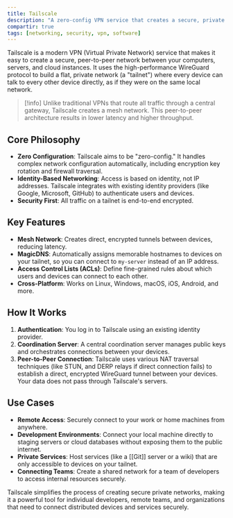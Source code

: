 ```yaml
---
title: Tailscale
description: "A zero-config VPN service that creates a secure, private network between your devices using the WireGuard protocol."
compartir: true
tags: [networking, security, vpn, software]
---
```


Tailscale is a modern VPN (Virtual Private Network) service that makes it easy to create a secure, peer-to-peer network between your computers, servers, and cloud instances. It uses the high-performance WireGuard protocol to build a flat, private network (a "tailnet") where every device can talk to every other device directly, as if they were on the same local network.

> [!info]
> Unlike traditional VPNs that route all traffic through a central gateway, Tailscale creates a mesh network. This peer-to-peer architecture results in lower latency and higher throughput.

## Core Philosophy

- **Zero Configuration**: Tailscale aims to be "zero-config." It handles complex network configuration automatically, including encryption key rotation and firewall traversal.
- **Identity-Based Networking**: Access is based on identity, not IP addresses. Tailscale integrates with existing identity providers (like Google, Microsoft, GitHub) to authenticate users and devices.
- **Security First**: All traffic on a tailnet is end-to-end encrypted.

## Key Features

- **Mesh Network**: Creates direct, encrypted tunnels between devices, reducing latency.
- **MagicDNS**: Automatically assigns memorable hostnames to devices on your tailnet, so you can connect to `my-server` instead of an IP address.
- **Access Control Lists (ACLs)**: Define fine-grained rules about which users and devices can connect to each other.
- **Cross-Platform**: Works on Linux, Windows, macOS, iOS, Android, and more.

## How It Works

1.  **Authentication**: You log in to Tailscale using an existing identity provider.
2.  **Coordination Server**: A central coordination server manages public keys and orchestrates connections between your devices.
3.  **Peer-to-Peer Connection**: Tailscale uses various NAT traversal techniques (like STUN, and DERP relays if direct connection fails) to establish a direct, encrypted WireGuard tunnel between your devices. Your data does not pass through Tailscale's servers.

## Use Cases

- **Remote Access**: Securely connect to your work or home machines from anywhere.
- **Development Environments**: Connect your local machine directly to staging servers or cloud databases without exposing them to the public internet.
- **Private Services**: Host services (like a [[Git]] server or a wiki) that are only accessible to devices on your tailnet.
- **Connecting Teams**: Create a shared network for a team of developers to access internal resources securely.

Tailscale simplifies the process of creating secure private networks, making it a powerful tool for individual developers, remote teams, and organizations that need to connect distributed devices and services securely.